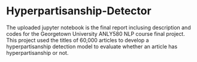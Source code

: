 # Hyperpartisanship-Detector
The uploaded jupyter notebook is the final report inclusing description and codes for the Georgetown University ANLY580 NLP course final project. 
This project used the titles of 60,000 articles to develop a hyperpartisanship detection model to evaluate whether an article 
has hyperpartisanship or not. 
